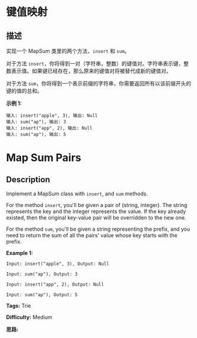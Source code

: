 # 键值映射

## 描述

实现一个 MapSum 类里的两个方法，`insert` 和 `sum`。

对于方法 `insert`，你将得到一对（字符串，整数）的键值对。字符串表示键，整数表示值。如果键已经存在，那么原来的键值对将被替代成新的键值对。

对于方法 `sum`，你将得到一个表示前缀的字符串，你需要返回所有以该前缀开头的键的值的总和。

**示例 1:**

    
    
    输入: insert("apple", 3), 输出: Null
    输入: sum("ap"), 输出: 3
    输入: insert("app", 2), 输出: Null
    输入: sum("ap"), 输出: 5
    



# Map Sum Pairs

## Description



Implement a MapSum class with `insert`, and `sum` methods.

For the method `insert`, you'll be given a pair of (string, integer). The string represents the key and the integer represents the value. If the key already existed, then the original key-value pair will be overridden to the new one.

For the method `sum`, you'll be given a string representing the prefix, and you need to return the sum of all the pairs' value whose key starts with the prefix.

**Example 1:**  

    
    
    Input: insert("apple", 3), Output: Null
    Input: sum("ap"), Output: 3
    Input: insert("app", 2), Output: Null
    Input: sum("ap"), Output: 5
    


**Tags:** Trie

**Difficulty:** Medium

**思路:**
